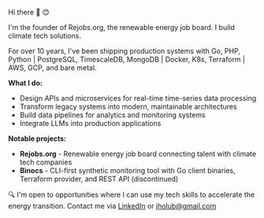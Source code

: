 Hi there 👋 😊

I'm the founder of Rejobs.org, the renewable energy job board. I build climate tech solutions.

For over 10 years, I've been shipping production systems with Go, PHP, Python | PostgreSQL, TimescaleDB, MongoDB | Docker, K8s, Terraform | AWS, GCP, and bare metal.

**What I do:**

- Design APIs and microservices for real-time time-series data processing
- Transform legacy systems into modern, maintainable architectures
- Build data pipelines for analytics and monitoring systems
- Integrate LLMs into production applications

**Notable projects:**

- **Rejobs.org** - Renewable energy job board connecting talent with climate tech companies
- **Binocs** - CLI-first synthetic monitoring tool with Go client binaries, Terraform provider, and REST API (discontinued)

🔍 I'm open to opportunities where I can use my tech skills to accelerate the energy transition. Contact me via [LinkedIn](https://www.linkedin.com/in/jholub/) or [jholub@gmail.com](mailto:jholub@gmail.com)
